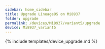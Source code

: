 ```yaml
---
sidebar: home_sidebar
title: Upgrade LineageOS on Mi8937
folder: upgrade
permalink: /devices/Mi8937/variant5/upgrade
device: Mi8937_variant5
---
```

{% include templates/device_upgrade.md %}

